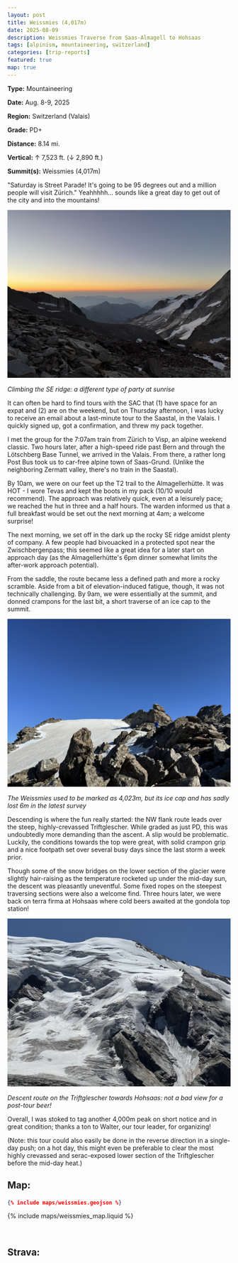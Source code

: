 ```yaml
---
layout: post
title: Weissmies (4,017m)
date: 2025-08-09
description: Weissmies Traverse from Saas-Almagell to Hohsaas
tags: [alpinism, mountaineering, switzerland]
categories: [trip-reports]
featured: true
map: true
---
```


**Type:** Mountaineering

**Date:** Aug. 8-9, 2025

**Region:** Switzerland (Valais)

**Grade:** PD+

**Distance:** 8.14 mi.

**Vertical:** &uarr; 7,523 ft. (&darr; 2,890 ft.)

**Summit(s):** Weissmies (4,017m)

"Saturday is Street Parade! It's going to be 95 degrees out and a million people will visit Zürich." Yeahhhhh... sounds like a great day to get out of the city and into the mountains! 

![Climbing the SE ridge at sunrise](/assets/img/posts/weissmies/weissmies_sunrise.jpg)

*Climbing the SE ridge: a different type of party at sunrise*

It can often be hard to find tours with the SAC that (1) have space for an expat and (2) are on the weekend, but on Thursday afternoon, I was lucky to receive an email about a last-minute tour to the Saastal, in the Valais. I quickly signed up, got a confirmation, and threw my pack together.

I met the group for the 7:07am train from Zürich to Visp, an alpine weekend classic. Two hours later, after a high-speed ride past Bern and through the Lötschberg Base Tunnel, we arrived in the Valais. From there, a rather long Post Bus took us to car-free alpine town of Saas-Grund. (Unlike the neighboring Zermatt valley, there's no train in the Saastal).

By 10am, we were on our feet up the T2 trail to the Almagellerhütte. It was HOT - I wore Tevas and kept the boots in my pack (10/10 would recommend). The approach was relatively quick, even at a leisurely pace; we reached the hut in three and a half hours. The warden informed us that a full breakfast would be set out the next morning at 4am; a welcome surprise!

The next morning, we set off in the dark up the rocky SE ridge amidst plenty of company. A few people had bivouacked in a protected spot near the Zwischbergenpass; this seemed like a great idea for a later start on approach day (as the Almagellerhütte's 6pm dinner somewhat limits the after-work approach potential). 

From the saddle, the route became less a defined path and more a rocky scramble. Aside from a bit of elevation-induced fatigue, though, it was not technically challenging. By 9am, we were essentially at the summit, and donned crampons for the last bit, a short traverse of an ice cap to the summit. 

![Summit of Weissmies](/assets/img/posts/weissmies/weissmies_summit.jpg)

*The Weissmies used to be marked as 4,023m, but its ice cap and has sadly lost 6m in the latest survey*

Descending is where the fun really started: the NW flank route leads over the steep, highly-crevassed Triftglescher. While graded as just PD, this was undoubtedly more demanding than the ascent. A slip would be problematic. Luckily, the conditions towards the top were great, with solid crampon grip and a nice footpath set over several busy days since the last storm a week prior. 

Though some of the snow bridges on the lower section of the glacier were slightly hair-raising as the temperature rocketed up under the mid-day sun, the descent was pleasantly uneventful. Some fixed ropes on the steepest traversing sections were also a welcome find. Three hours later, we were back on terra firma at Hohsaas where cold beers awaited at the gondola top station! 

![Descent route on the Triftgletscher](/assets/img/posts/weissmies/weissmies_descent.jpg)

*Descent route on the Triftglescher towards Hohsaas: not a bad view for a post-tour beer!*

Overall, I was stoked to tag another 4,000m peak on short notice and in great condition; thanks a ton to Walter, our tour leader, for organizing! 

(Note: this tour could also easily be done in the reverse direction in a single-day push; on a hot day, this might even be preferable to clear the most highly crevassed and serac-exposed lower section of the Triftglescher before the mid-day heat.)


## Map:

```geojson
{% include maps/weissmies.geojson %}
```

{% include maps/weissmies_map.liquid %}

<br>

## Strava:

<div class="strava-container" style="display: flex; gap: 20px; flex-wrap: wrap; justify-content: space-around; margin: 2rem 0; align-items: flex-start;">
  <div style="flex: 1; min-width: 300px; max-width: 480px;">
    <div class="strava-embed-placeholder" data-embed-type="activity" data-embed-id="15387147778" data-style="standard" data-from-embed="false"></div>
  </div>
  <div style="flex: 1; min-width: 300px; max-width: 480px;">
    <div class="strava-embed-placeholder" data-embed-type="activity" data-embed-id="15397069545" data-style="standard" data-from-embed="false"></div>
  </div>
</div>

<style>
.strava-container iframe {
    height: 600px !important;
    width: 100% !important;
}
</style>
<script src="https://strava-embeds.com/embed.js"></script>
